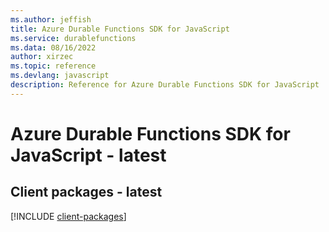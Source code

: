 ```yaml
---
ms.author: jeffish
title: Azure Durable Functions SDK for JavaScript
ms.service: durablefunctions
ms.data: 08/16/2022
author: xirzec
ms.topic: reference
ms.devlang: javascript
description: Reference for Azure Durable Functions SDK for JavaScript
---
```

# Azure Durable Functions SDK for JavaScript - latest

## Client packages - latest
[!INCLUDE [client-packages](durable-functions-client-index.md)]